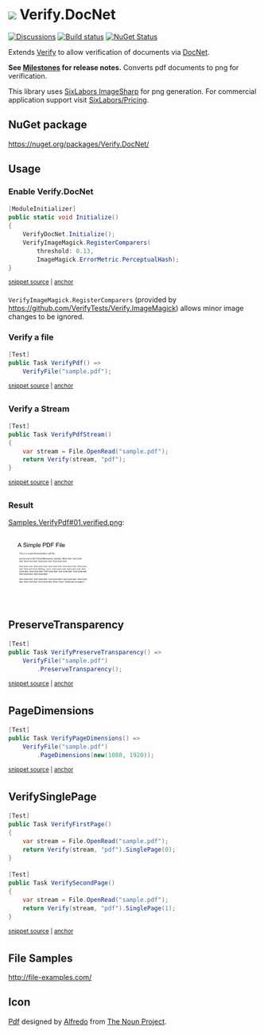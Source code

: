 # <img src="/src/icon.png" height="30px"> Verify.DocNet

[![Discussions](https://img.shields.io/badge/Verify-Discussions-yellow?svg=true&label=)](https://github.com/orgs/VerifyTests/discussions)
[![Build status](https://ci.appveyor.com/api/projects/status/41y3vomprwgnsheq?svg=true)](https://ci.appveyor.com/project/SimonCropp/Verify-DocNet)
[![NuGet Status](https://img.shields.io/nuget/v/Verify.DocNet.svg)](https://www.nuget.org/packages/Verify.DocNet/)

Extends [Verify](https://github.com/VerifyTests/Verify) to allow verification of documents via [DocNet](https://github.com/GowenGit/docnet).


**See [Milestones](../../milestones?state=closed) for release notes.**
Converts pdf documents to png for verification.

This library uses [SixLabors ImageSharp](https://github.com/SixLabors/ImageSharp) for png generation. For commercial application support visit [SixLabors/Pricing](https://sixlabors.com/pricing/).


## NuGet package

https://nuget.org/packages/Verify.DocNet/


## Usage


### Enable Verify.DocNet

<!-- snippet: enable -->
<a id='snippet-enable'></a>
```cs
[ModuleInitializer]
public static void Initialize()
{
    VerifyDocNet.Initialize();
    VerifyImageMagick.RegisterComparers(
        threshold: 0.13,
        ImageMagick.ErrorMetric.PerceptualHash);
}
```
<sup><a href='/src/Tests/ModuleInitializer.cs#L3-L14' title='Snippet source file'>snippet source</a> | <a href='#snippet-enable' title='Start of snippet'>anchor</a></sup>
<!-- endSnippet -->

`VerifyImageMagick.RegisterComparers` (provided by https://github.com/VerifyTests/Verify.ImageMagick) allows minor image changes to be ignored.


### Verify a file

<!-- snippet: VerifyPdf -->
<a id='snippet-verifypdf'></a>
```cs
[Test]
public Task VerifyPdf() =>
    VerifyFile("sample.pdf");
```
<sup><a href='/src/Tests/Samples.cs#L4-L10' title='Snippet source file'>snippet source</a> | <a href='#snippet-verifypdf' title='Start of snippet'>anchor</a></sup>
<!-- endSnippet -->


### Verify a Stream

<!-- snippet: VerifyPdfStream -->
<a id='snippet-verifypdfstream'></a>
```cs
[Test]
public Task VerifyPdfStream()
{
    var stream = File.OpenRead("sample.pdf");
    return Verify(stream, "pdf");
}
```
<sup><a href='/src/Tests/Samples.cs#L30-L39' title='Snippet source file'>snippet source</a> | <a href='#snippet-verifypdfstream' title='Start of snippet'>anchor</a></sup>
<!-- endSnippet -->


### Result

[Samples.VerifyPdf#01.verified.png](/src/Tests/Samples.VerifyPdf%2300.verified.png):

<img src="/src/Tests/Samples.VerifyPdf%2300.verified.png" width="200px">


## PreserveTransparency

<!-- snippet: PreserveTransparency -->
<a id='snippet-preservetransparency'></a>
```cs
[Test]
public Task VerifyPreserveTransparency() =>
    VerifyFile("sample.pdf")
        .PreserveTransparency();
```
<sup><a href='/src/Tests/Samples.cs#L12-L19' title='Snippet source file'>snippet source</a> | <a href='#snippet-preservetransparency' title='Start of snippet'>anchor</a></sup>
<!-- endSnippet -->


## PageDimensions

<!-- snippet: PageDimensions -->
<a id='snippet-pagedimensions'></a>
```cs
[Test]
public Task VerifyPageDimensions() =>
    VerifyFile("sample.pdf")
        .PageDimensions(new(1080, 1920));
```
<sup><a href='/src/Tests/Samples.cs#L21-L28' title='Snippet source file'>snippet source</a> | <a href='#snippet-pagedimensions' title='Start of snippet'>anchor</a></sup>
<!-- endSnippet -->

## VerifySinglePage

<!-- snippet: VerifySinglePage -->
<a id='snippet-verifysinglepage'></a>
```cs
[Test]
public Task VerifyFirstPage()
{
    var stream = File.OpenRead("sample.pdf");
    return Verify(stream, "pdf").SinglePage(0);
}

[Test]
public Task VerifySecondPage()
{
    var stream = File.OpenRead("sample.pdf");
    return Verify(stream, "pdf").SinglePage(1);
}
```
<sup><a href='/src/Tests/Samples.cs#L41-L57' title='Snippet source file'>snippet source</a> | <a href='#snippet-verifysinglepage' title='Start of snippet'>anchor</a></sup>
<!-- endSnippet -->

## File Samples

http://file-examples.com/


## Icon

[Pdf](https://thenounproject.com/term/pdf/533502/) designed by [Alfredo](https://thenounproject.com/AlfredoCreates) from [The Noun Project](https://thenounproject.com/).
